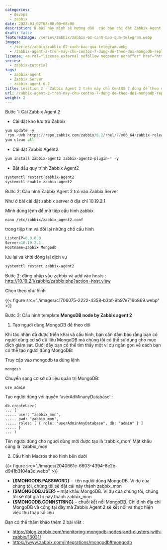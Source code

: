 ```yaml
---
categories:
  - devops
  - zabbix
date: 2023-03-02T08:00:00+08:00
description: Ở bài này mình sẽ hướng dẩn  các bạn cài đặt Zabbix Agent 2 trên CentOS 7 để theo dỗi máy chủ Mongodb
draft: false
featuredImage: /series/zabbix/zabbix-62-canh-bao-qua-telegram.webp
images:
  - /series/zabbix/zabbix-62-canh-bao-qua-telegram.webp
  - /zabbix-agent-2-tren-may-chu-centos-7-dung-de-theo-doi-mongodb-replica-set/images/index.png
license: <a rel="license external nofollow noopener noreffer" href="https://creativecommons.org/licenses/by-nc/4.0/" target="_blank">CC BY-NC 4.0</a>
series:
  - zabbix-tutorial
tags:
  - zabbix-agent
  - Zabbix Server
  - zabbix-agent-6.2
title: Lesstion 2 - Zabbix Agent 2 trên máy chủ CentOS 7 dùng để theo dõi Mongodb Replica Set
url: /zabbix-agent-2-tren-may-chu-centos-7-dung-de-theo-doi-mongodb-replica-set
weight: 2
---
```


Bước 1: Cài Zabbix Agent 2

- Cài đặt kho lưu trữ Zabbix

```python
yum update -y
 rpm -Uvh https://repo.zabbix.com/zabbix/6.2/rhel/7/x86_64/zabbix-release-6.2-3.el7.noarch.rpm
yum clean all
```

- Cài đặt Zabbix Agent2

```css
yum install zabbix-agent2 zabbix-agent2-plugin-* -y
```

- Bắt đầu quy trình Zabbix Agent2

```perl
systemctl restart zabbix-agent2
systemctl enable zabbix-agent2
```

Bước 2: Cấu hình Zabbix Agent 2 trỏ vào Zabbix Server

Như ở bài cài đặt zabbix server ở địa chỉ 10.19.2.1

Mình dùng lệnh để mở tiệp cấu hình zabbix

```perl
nano /etc/zabbix/zabbix_agent2.conf
```

trong tiệp tìm và đổi lại những chổ cấu hình

```python
ListenIP=0.0.0.0
Server=10.19.2.1
Hostname=Zabbix Mongodb
```

lưu lại và khởi động lại dịch vụ

```perl
systemctl restart zabbix-agent2
```

Bước 2: đăng nhập vào zabbix và add vào hosts : http://10.19.2.1/zabbix/zabbix.php?action=host.view

Chọn theo như hình

{{< figure src="./images/c1706075-2222-4358-b3bf-9b97e719b869.webp" >}}

Bước 3: Cấu hình template **MongoDB node by Zabbix agent 2**

1. Tạo người dùng MongoDB để theo dõi

Khi tác nhân đã được triển khai và cấu hình, bạn cần đảm bảo rằng bạn có người dùng cơ sở dữ liệu MongoDB mà chúng tôi có thể sử dụng cho mục đích giám sát. Dưới đây bạn có thể tìm thấy một ví dụ ngắn gọn về cách bạn có thể tạo người dùng MongoDB:

Truy cập vào mongodb ta dùng lệnh

```
mongosh
```

Chuyển sang cơ sở dữ liệu quản trị MongoDB:

```
use admin
```

Tạo người dùng với quyền ‘userAdMinanyDatabase‘ :

```
db.createUser(
... {
..... user: "zabbix_mon",
..... pwd: "zabbix_mon",
..... roles: [ { role: "userAdminAnyDatabase", db: "admin" } ]
..... }
... )
```

Tên người dùng cho người dùng mới được tạo là ‘zabbix_mon'
Mật khẩu cũng là ‘zabbix_mon

2. Cấu hình Macros theo hình bên dưới

{{< figure src="./images/2040661e-6603-4394-8e2e-d941b3104a3d.webp" >}}

- **{$MONGODB.PASSWORD}** –  tên người dùng MongoDB. Ví dụ của chúng tôi, chúng tôi sẽ đặt cái này thành zabbix_mon
- **{$MONGODB.USER}** – mật khẩu MongoDB. Ví dụ của chúng tôi, chúng tôi sẽ đặt giá trị này thành zabbix_mon
- **{$MONGODB.CONNSTRING}** – chuỗi kết nối MongoDB. Chỉ định địa chỉ MongoDB và cổng tại đây mà Zabbix Agent 2 sẽ kết nối và thực hiện việc thu thập số liệu

Bạn có thể thảm khảo thêm 2 bài viêt :

- https://blog.zabbix.com/monitoring-mongodb-nodes-and-clusters-with-zabbix/16031/
- https://www.zabbix.com/integrations/mongodb#mongodb
